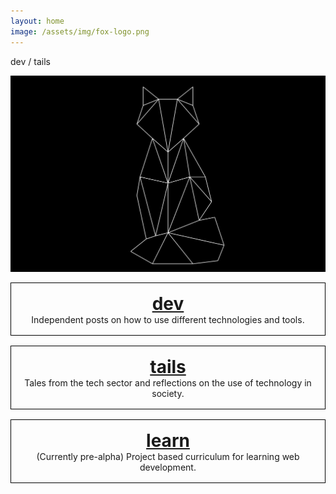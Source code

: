 ```yaml
---
layout: home
image: /assets/img/fox-logo.png
---
```


<div class="text-center fs-1">dev / tails</div>

![dev/tails](/assets/img/fox-logo.png)

<style>
  .box {
    border: 1px solid black;
    text-align: center;
    padding: 16px;
    margin-bottom: 16px;
  }

  .box-title {
    font-size: 2em;
    font-weight: bold;
  }
</style>

<div class="box">
  <a href="/tags/dev"><div class="box-title">dev</div></a>
  <div>Independent posts on how to use different technologies and tools.</div>
</div>

<div class="box">
  <a href="/tags/tails"><div class="box-title">tails</div></a>
  <div>Tales from the tech sector and reflections on the use of technology in society.</div>
</div>

<div class="box">
  <a href="/learn"><div class="box-title">learn</div></a>
  <div>(Currently pre-alpha) Project based curriculum for learning web development.</div>
</div>